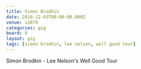 ```yaml
---
title: Simon Brodkin
date: 2010-12-03T00:00:00.000Z
venue: v2879
categories: gig
board: 8
layout: gig
tags: [simon brodkin, lee nelson, well good tour]
---
```

Simon Brodkin - Lee Nelson's Well Good Tour